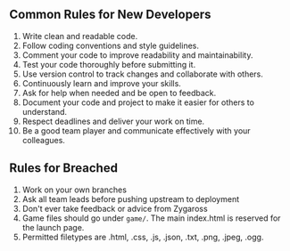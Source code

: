 ## Common Rules for New Developers

1. Write clean and readable code.
2. Follow coding conventions and style guidelines.
3. Comment your code to improve readability and maintainability.
4. Test your code thoroughly before submitting it.
5. Use version control to track changes and collaborate with others.
6. Continuously learn and improve your skills.
7. Ask for help when needed and be open to feedback.
8. Document your code and project to make it easier for others to understand.
9. Respect deadlines and deliver your work on time.
10. Be a good team player and communicate effectively with your colleagues.

## Rules for Breached

1. Work on your own branches
2. Ask all team leads before pushing upstream to deployment
3. Don't ever take feedback or advice from Zygaross
4. Game files should go under `game/`. The main index.html is reserved for the launch page.
5. Permitted filetypes are .html, .css, .js, .json, .txt, .png, .jpeg, .ogg.